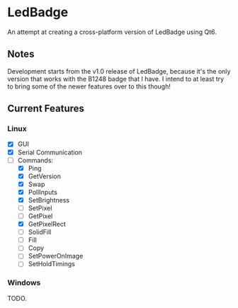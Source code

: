 # LedBadge
An attempt at creating a cross-platform version of LedBadge using Qt6.

## Notes
Development starts from the v1.0 release of LedBadge, because it's the only version that works with the B1248 badge that I have.
I intend to at least try to bring some of the newer features over to this though!

## Current Features
### Linux
 - [x] GUI
 - [x] Serial Communication
 - [ ] Commands:
    - [x] Ping
    - [x] GetVersion
    - [x] Swap
    - [x] PollInputs
    - [x] SetBrightness
    - [ ] SetPixel
    - [ ] GetPixel
    - [x] GetPixelRect
    - [ ] SolidFill
    - [ ] Fill
    - [ ] Copy
    - [ ] SetPowerOnImage
    - [ ] SetHoldTimings

### Windows
TODO.